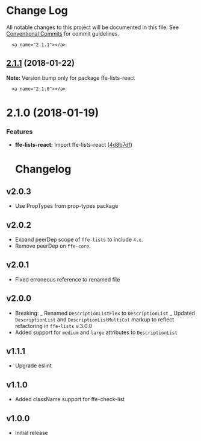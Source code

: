 # Change Log

All notable changes to this project will be documented in this file.
See [Conventional Commits](https://conventionalcommits.org) for commit guidelines.

      <a name="2.1.1"></a>
## [2.1.1](***REMOVED***) (2018-01-22)




**Note:** Version bump only for package ffe-lists-react

      <a name="2.1.0"></a>

# 2.1.0 (2018-01-19)

### Features

* **ffe-lists-react:** Import ffe-lists-react ([4d8b7df](***REMOVED***))


     # Changelog

## v2.0.3

* Use PropTypes from prop-types package

## v2.0.2

* Expand peerDep scope of `ffe-lists` to include `4.x`.
* Remove peerDep on `ffe-core`.

## v2.0.1

* Fixed erroneous reference to renamed file

## v2.0.0

* Breaking:
_ Renamed `DescriptionListFlex` to `DescriptionList`
_ Updated `DescriptionList` and `DescriptionListMultiCol` markup to reflect refactoring in `ffe-lists` v.3.0.0
* Added support for `medium` and `large` attributes to `DescriptionList`

## v1.1.1

* Upgrade eslint

## v1.1.0

* Added className support for ffe-check-list

## v1.0.0

* Initial release

